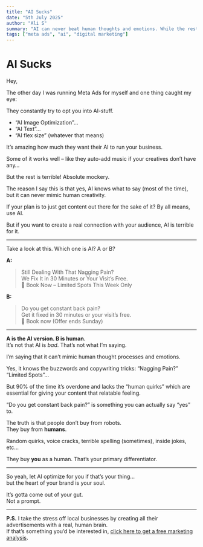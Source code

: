 ```yaml
---
title: "AI Sucks"
date: "5th July 2025"
author: "Ali S"
summary: "AI can never beat human thoughts and emotions. While the rest of the world sleeps, I'll show you how you can take advantage."
tags: ["meta ads", "ai", "digital marketing"]
---
```


# AI Sucks

Hey,

The other day I was running Meta Ads for myself and one thing caught my eye:

They constantly try to opt you into AI-stuff.

-   “AI Image Optimization”…
-   “AI Text”…
-   “AI flex size” (whatever that means)

It’s amazing how much they want their AI to run your business.

Some of it works well – like they auto-add music if your creatives don’t have any…

But the rest is terrible! Absolute mockery.

The reason I say this is that yes, AI knows what to say (most of the time), but it can never mimic human creativity.

If your plan is to just get content out there for the sake of it? By all means, use AI.

But if you want to create a real connection with your audience, AI is terrible for it.

---

Take a look at this. Which one is AI? A or B?

**A:**

> Still Dealing With That Nagging Pain?  
> We Fix It in 30 Minutes or Your Visit’s Free.  
> 📲 Book Now – Limited Spots This Week Only

**B:**

> Do you get constant back pain?  
> Get it fixed in 30 minutes or your visit’s free.  
> 📲 Book now (Offer ends Sunday)

---

**A is the AI version. B is human.**  
It’s not that AI is _bad_. That’s not what I’m saying.

I’m saying that it can’t mimic human thought processes and emotions.

Yes, it knows the buzzwords and copywriting tricks: “Nagging Pain?” “Limited Spots”…

But 90% of the time it’s overdone and lacks the “human quirks” which are essential for giving your content that relatable feeling.

“Do you get constant back pain?” is something you can actually say “yes” to.

The truth is that people don’t buy from robots.  
They buy from **humans**.

Random quirks, voice cracks, terrible spelling (sometimes), inside jokes, etc…

They buy **you** as a human. That’s your primary differentiator.

---

So yeah, let AI optimize for you if that’s your thing…  
but the heart of your brand is your soul.

It’s gotta come out of your gut.  
Not a prompt.

---

**P.S.** I take the stress off local businesses by creating all their advertisements with a real, human brain.  
If that’s something you’d be interested in, [click here to get a free marketing analysis](/free-marketing-analysis).
